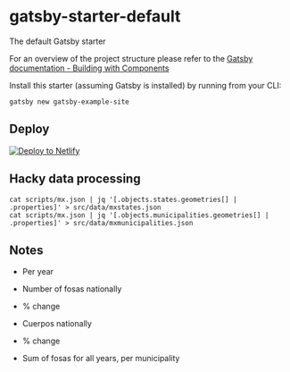# gatsby-starter-default
The default Gatsby starter

For an overview of the project structure please refer to the [Gatsby documentation - Building with Components](https://www.gatsbyjs.org/docs/building-with-components/)

Install this starter (assuming Gatsby is installed) by running from your CLI:
```
gatsby new gatsby-example-site
```

## Deploy

[![Deploy to Netlify](https://www.netlify.com/img/deploy/button.svg)](https://app.netlify.com/start/deploy?repository=https://github.com/gatsbyjs/gatsby-starter-default)

## Hacky data processing

```
cat scripts/mx.json | jq '[.objects.states.geometries[] | .properties]' > src/data/mxstates.json
cat scripts/mx.json | jq '[.objects.municipalities.geometries[] | .properties]' > src/data/mxmunicipalities.json
```

## Notes

- Per year
- Number of fosas nationally
- % change
- Cuerpos nationally
- % change

- Sum of fosas for all years, per municipality


